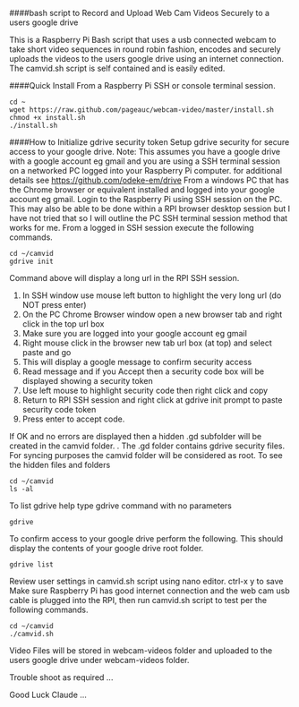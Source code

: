 ####bash script to Record and Upload Web Cam Videos Securely to a users google drive

This is a Raspberry Pi Bash script that uses a usb connected webcam to take short video
sequences in round robin fashion, encodes and securely uploads the videos to
the users google drive using an internet connection.
The camvid.sh script is self contained and is easily edited.

####Quick Install
From a Raspberry Pi SSH or console terminal session.

    cd ~
    wget https://raw.github.com/pageauc/webcam-video/master/install.sh
    chmod +x install.sh
    ./install.sh

####How to Initialize gdrive security token
Setup gdrive security for secure access to your google drive. Note: This assumes you have a google drive with a google account eg gmail and you are using a SSH terminal session on a networked PC logged into your Raspberry Pi computer. for additional details see https://github.com/odeke-em/drive
From a windows PC that has the Chrome browser or equivalent installed and logged into your google account eg gmail.
Login to the Raspberry Pi using SSH session on the PC. This may also be able to be done within a RPI browser desktop session but I have not tried that so I will outline the PC SSH terminal session method that works for me.
From a logged in SSH session execute the following commands.

    cd ~/camvid
    gdrive init

Command above will display a long url in the RPI SSH session.

1. In SSH window use mouse left button to highlight the very long url (do NOT press enter)
2. On the PC Chrome Browser window open a new browser tab and right click in the top url box
3. Make sure you are logged into your google account eg gmail
4. Right mouse click in the browser new tab url box (at top) and select paste and go
5. This will display a google message to confirm security access
6. Read message and if you Accept then a security code box will be displayed showing a security token
7. Use left mouse to highlight security code then right click and copy
8. Return to RPI SSH session and right click at gdrive init prompt to paste security code token
9. Press enter to accept code.

If OK and no errors are displayed then a hidden .gd subfolder will be created in the camvid folder. .
The .gd folder contains gdrive security files. For syncing purposes the camvid folder will be considered as root.
To see the hidden files and folders

    cd ~/camvid
    ls -al

To list gdrive help type gdrive command with no parameters

    gdrive

To confirm access to your google drive perform the following. This should display the contents of your google drive root folder.
 
    gdrive list
    
Review user settings in camvid.sh script using nano editor.  ctrl-x y to save
Make sure Raspberry Pi has good internet connection and the web cam
usb cable is plugged into the RPI, then run camvid.sh script to test
per the following commands. 

    cd ~/camvid
    ./camvid.sh
    
Video Files will be stored in webcam-videos folder and uploaded to the
users google drive under webcam-videos folder.

Trouble shoot as required ...   

Good Luck Claude ...
